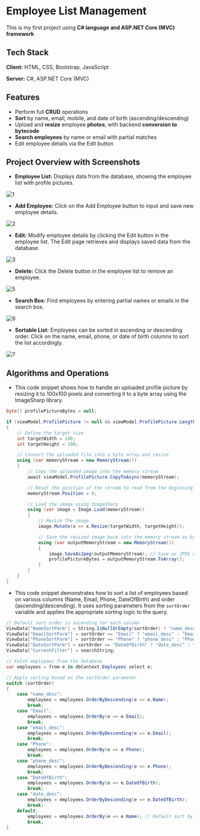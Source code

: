 
# Employee List Management

This is my first project using **C# language and ASP.NET Core (MVC) framework**



## Tech Stack

**Client:** HTML, CSS, Bootstrap, JavaScript

**Server:** C#, ASP.NET Core (MVC)


## Features

- Perform full **CRUD** operations
- **Sort** by name, email, mobile, and date of birth (ascending/descending)
- Upload and **resize** employee **photos**, with backend **conversion to bytecode**
- **Search employees** by name or email with partial matches
- Edit employee details via the Edit button


## Project Overview with Screenshots

- **Employee List:** Displays data from the database, showing the employee list with profile pictures.

![1](https://github.com/user-attachments/assets/c1c145bb-3f05-42dc-aea7-b9a336160fed)


- **Add Employee:** Click on the Add Employee button to input and save new employee details.

![2](https://github.com/user-attachments/assets/69f36e68-2a76-4ddc-a112-efa8c745ca02)


- **Edit:** Modify employee details by clicking the Edit button in the employee list. The Edit page retrieves and displays saved data from the database.

![3](https://github.com/user-attachments/assets/5bb0d576-9160-4ec8-903a-fdb161c0281c)


- **Delete:** Click the Delete button in the employee list to remove an employee.

![5](https://github.com/user-attachments/assets/2467eee1-73cb-4536-9d83-b2141579a694)


- **Search Box:** Find employees by entering partial names or emails in the search box.

![6](https://github.com/user-attachments/assets/1360da01-06da-4f15-91ce-b7ba300dd156)


- **Sortable List:** Employees can be sorted in ascending or descending order. Click on the name, email, phone, or date of birth columns to sort the list accordingly.

![7](https://github.com/user-attachments/assets/3e49995a-a6e3-4673-9dfc-baf70420a368)




## Algorithms and Operations

- This code snippet shows how to handle an uploaded profile picture by resizing it to 100x100 pixels and converting it to a byte array using the ImageSharp library.

```csharp
byte[] profilePictureBytes = null;

if (viewModel.ProfilePicture != null && viewModel.ProfilePicture.Length > 0)
{
	// Define the target size
	int targetWidth = 100;
	int targetHeight = 100;

	// Convert the uploaded file into a byte array and resize
	using (var memoryStream = new MemoryStream())
	{
		// Copy the uploaded image into the memory stream
		await viewModel.ProfilePicture.CopyToAsync(memoryStream);

		// Reset the position of the stream to read from the beginning
		memoryStream.Position = 0;

		// Load the image using ImageSharp
		using (var image = Image.Load(memoryStream))
		{
			// Resize the image
			image.Mutate(x => x.Resize(targetWidth, targetHeight));

			// Save the resized image back into the memory stream as byte[]
			using (var outputMemoryStream = new MemoryStream())
			{
				image.SaveAsJpeg(outputMemoryStream); // Save as JPEG or other format if needed
				profilePictureBytes = outputMemoryStream.ToArray();
			}
		}
	}
}
```

- This code snippet demonstrates how to sort a list of employees based on various columns (Name, Email, Phone, DateOfBirth) and order (ascending/descending). It uses sorting parameters from the `sortOrder` variable and applies the appropriate sorting logic to the query.


```csharp
// Default sort order is ascending for each column
ViewData["NameSortParm"] = String.IsNullOrEmpty(sortOrder) ? "name_desc" : "";
ViewData["EmailSortParm"] = sortOrder == "Email" ? "email_desc" : "Email";
ViewData["PhoneSortParm"] = sortOrder == "Phone" ? "phone_desc" : "Phone";
ViewData["DateSortParm"] = sortOrder == "DateOfBirth" ? "date_desc" : "DateOfBirth";
ViewData["CurrentFilter"] = searchString;

// Fetch employees from the database
var employees = from e in dbContext.Employees select e;

// Apply sorting based on the sortOrder parameter
switch (sortOrder)
{
	case "name_desc":
		employees = employees.OrderByDescending(e => e.Name);
		break;
	case "Email":
		employees = employees.OrderBy(e => e.Email);
		break;
	case "email_desc":
		employees = employees.OrderByDescending(e => e.Email);
		break;
	case "Phone":
		employees = employees.OrderBy(e => e.Phone);
		break;
	case "phone_desc":
		employees = employees.OrderByDescending(e => e.Phone);
		break;
	case "DateOfBirth":
		employees = employees.OrderBy(e => e.DateOfBirth);
		break;
	case "date_desc":
		employees = employees.OrderByDescending(e => e.DateOfBirth);
		break;
	default:
		employees = employees.OrderBy(e => e.Name); // Default sort by Name
		break;
}
```